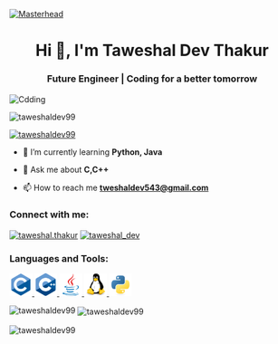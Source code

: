 [![Masterhead](https://1.bp.blogspot.com/-7A4WynwLsMw/XbBpCXG8fHI/AAAAAAAAMt4/uOa1bpLskYgrwGbllhSu2sSDj_Mig8SSXJQCLcBGAsYHQ/s1600/s1600/2000_600p.gif)](https://taweshaldev99.io)
<h1 align="center">Hi 👋, I'm Taweshal Dev Thakur</h1>
<h3 align="center">Future Engineer | Coding for a better tomorrow</h3>
<img align="center" alt="Cdding" width="400" src="https://repository-images.githubusercontent.com/462900780/0a10af70-6cbf-46df-9071-0ff586a3b1d6">

<p align=" left"> <img src="https://komarev.com/ghpvc/?username=taweshaldev99&label=Profile%20views&color=0e75b6&style=flat" alt="taweshaldev99" /> </p>

<p align="left"> <a href="https://github.com/ryo-ma/github-profile-trophy"><img src="https://github-profile-trophy.vercel.app/?username=taweshaldev99" alt="taweshaldev99" /></a> </p>

- 🌱 I’m currently learning **Python, Java**

- 💬 Ask me about **C,C++**

- 📫 How to reach me **tweshaldev543@gmail.com**

<h3 align="left">Connect with me:</h3>
<p align="left">
<a href="https://fb.com/taweshal.thakur" target="blank"><img align="center" src="https://raw.githubusercontent.com/rahuldkjain/github-profile-readme-generator/master/src/images/icons/Social/facebook.svg" alt="taweshal.thakur" height="30" width="40" /></a>
<a href="https://instagram.com/taweshal_dev" target="blank"><img align="center" src="https://raw.githubusercontent.com/rahuldkjain/github-profile-readme-generator/master/src/images/icons/Social/instagram.svg" alt="taweshal_dev" height="30" width="40" /></a>
</p>

<h3 align="left">Languages and Tools:</h3>
<p align="left"> <a href="https://www.cprogramming.com/" target="_blank" rel="noreferrer"> <img src="https://raw.githubusercontent.com/devicons/devicon/master/icons/c/c-original.svg" alt="c" width="40" height="40"/> </a> <a href="https://www.w3schools.com/cpp/" target="_blank" rel="noreferrer"> <img src="https://raw.githubusercontent.com/devicons/devicon/master/icons/cplusplus/cplusplus-original.svg" alt="cplusplus" width="40" height="40"/> </a> <a href="https://www.java.com" target="_blank" rel="noreferrer"> <img src="https://raw.githubusercontent.com/devicons/devicon/master/icons/java/java-original.svg" alt="java" width="40" height="40"/> </a> <a href="https://www.linux.org/" target="_blank" rel="noreferrer"> <img src="https://raw.githubusercontent.com/devicons/devicon/master/icons/linux/linux-original.svg" alt="linux" width="40" height="40"/> </a> <a href="https://www.python.org" target="_blank" rel="noreferrer"> <img src="https://raw.githubusercontent.com/devicons/devicon/master/icons/python/python-original.svg" alt="python" width="40" height="40"/> </a> </p>

<p><img align="left" src="https://github-readme-stats.vercel.app/api/top-langs?username=taweshaldev99&show_icons=true&locale=en&layout=compact" alt="taweshaldev99" /></p>

<p>&nbsp;<img align="center" src="https://github-readme-stats.vercel.app/api?username=taweshaldev99&show_icons=true&locale=en" alt="taweshaldev99" /></p>

<p><img align="center" src="https://github-readme-streak-stats.herokuapp.com/?user=taweshaldev99&" alt="taweshaldev99" /></p>
